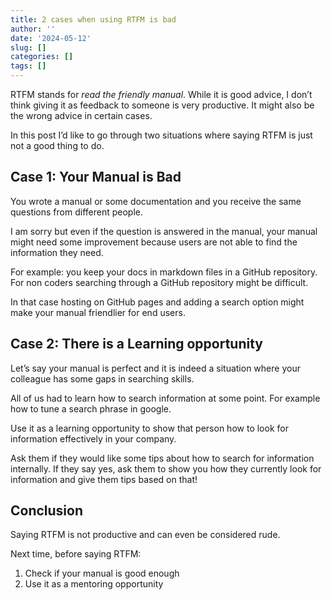 ```yaml
---
title: 2 cases when using RTFM is bad
author: ''
date: '2024-05-12'
slug: []
categories: []
tags: []
---
```


RTFM stands for *read the friendly manual*. While it is good advice, I don’t think giving it as feedback to someone is very productive. It might also be the wrong advice in certain cases.

In this post I’d like to go through two situations where saying RTFM is just not a good thing to do.

## Case 1: Your Manual is Bad
You wrote a manual or some documentation and you receive the same questions from different people.

I am sorry but even if the question is answered in the manual, your manual might need some improvement because users are not able to find the information they need.

For example: you keep your docs in markdown files in a GitHub repository. For non coders searching through a GitHub repository might be difficult.

In that case hosting on GitHub pages and adding a search option might make your manual friendlier for end users.

## Case 2: There is a Learning opportunity

Let’s say your manual is perfect and it is indeed a situation where your colleague has some gaps in searching skills.

All of us had to learn how to search information at some point. For example how to tune a search phrase in google.

Use it as a learning opportunity to show that person how to look for information effectively in your company.

Ask them if they would like some tips about how to search for information internally. If they say yes, ask them to show you how they currently look for information and give them tips based on that!

## Conclusion
Saying RTFM is not productive and can even be considered rude.

Next time, before saying RTFM:
1. Check if your manual is good enough
2. Use it as a mentoring opportunity

